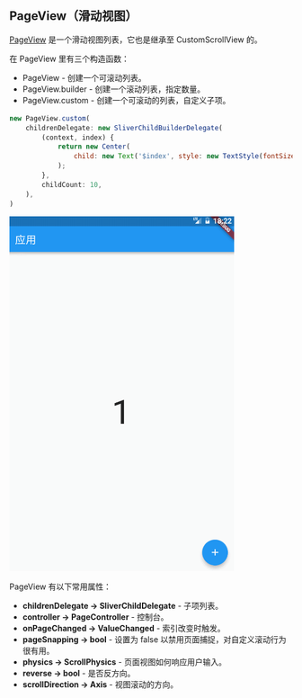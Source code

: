 
## PageView（滑动视图）
[PageView](https://docs.flutter.io/flutter/widgets/PageView-class.html) 是一个滑动视图列表，它也是继承至 CustomScrollView 的。

在 PageView 里有三个构造函数：
- PageView - 创建一个可滚动列表。
- PageView.builder - 创建一个滚动列表，指定数量。
- PageView.custom - 创建一个可滚动的列表，自定义子项。

```js
new PageView.custom(
    childrenDelegate: new SliverChildBuilderDelegate(
        (context, index) {
            return new Center(
                child: new Text('$index', style: new TextStyle(fontSize: 64.0)),
            );
        },
        childCount: 10,
    ),
)
```

![](/../../image/20180701190831.gif)

PageView 有以下常用属性：
- **childrenDelegate → SliverChildDelegate** - 子项列表。
- **controller → PageController** - 控制台。
- **onPageChanged → ValueChanged<int>** - 索引改变时触发。
- **pageSnapping → bool** - 设置为 false 以禁用页面捕捉，对自定义滚动行为很有用。
- **physics → ScrollPhysics** - 页面视图如何响应用户输入。
- **reverse → bool** - 是否反方向。
- **scrollDirection → Axis** - 视图滚动的方向。
